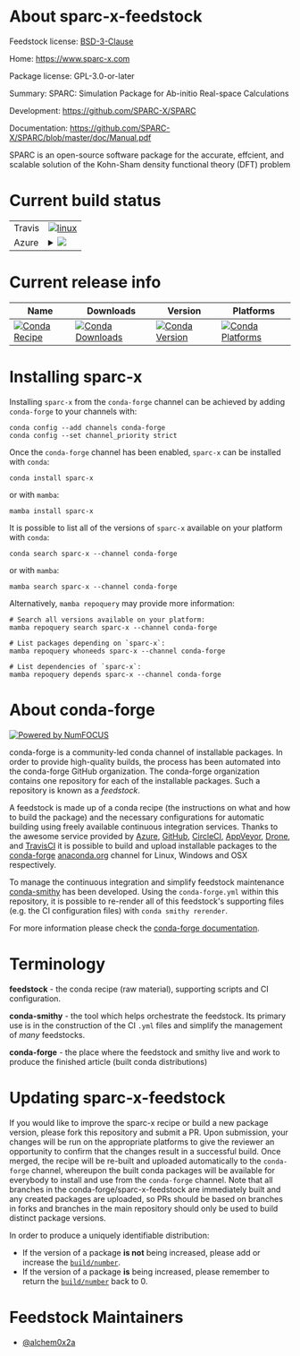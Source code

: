 About sparc-x-feedstock
=======================

Feedstock license: [BSD-3-Clause](https://github.com/conda-forge/sparc-x-feedstock/blob/main/LICENSE.txt)

Home: https://www.sparc-x.com

Package license: GPL-3.0-or-later

Summary: SPARC: Simulation Package for Ab-initio Real-space Calculations

Development: https://github.com/SPARC-X/SPARC

Documentation: https://github.com/SPARC-X/SPARC/blob/master/doc/Manual.pdf

SPARC is an open-source software package for the accurate, effcient,
and scalable solution of the Kohn-Sham density functional theory (DFT) problem


Current build status
====================


<table><tr>
    <td>Travis</td>
    <td>
      <a href="https://app.travis-ci.com/conda-forge/sparc-x-feedstock">
        <img alt="linux" src="https://img.shields.io/travis/com/conda-forge/sparc-x-feedstock/main.svg?label=Linux">
      </a>
    </td>
  </tr>
    
  <tr>
    <td>Azure</td>
    <td>
      <details>
        <summary>
          <a href="https://dev.azure.com/conda-forge/feedstock-builds/_build/latest?definitionId=20254&branchName=main">
            <img src="https://dev.azure.com/conda-forge/feedstock-builds/_apis/build/status/sparc-x-feedstock?branchName=main">
          </a>
        </summary>
        <table>
          <thead><tr><th>Variant</th><th>Status</th></tr></thead>
          <tbody><tr>
              <td>linux_64</td>
              <td>
                <a href="https://dev.azure.com/conda-forge/feedstock-builds/_build/latest?definitionId=20254&branchName=main">
                  <img src="https://dev.azure.com/conda-forge/feedstock-builds/_apis/build/status/sparc-x-feedstock?branchName=main&jobName=linux&configuration=linux%20linux_64_" alt="variant">
                </a>
              </td>
            </tr><tr>
              <td>linux_aarch64</td>
              <td>
                <a href="https://dev.azure.com/conda-forge/feedstock-builds/_build/latest?definitionId=20254&branchName=main">
                  <img src="https://dev.azure.com/conda-forge/feedstock-builds/_apis/build/status/sparc-x-feedstock?branchName=main&jobName=linux&configuration=linux%20linux_aarch64_" alt="variant">
                </a>
              </td>
            </tr>
          </tbody>
        </table>
      </details>
    </td>
  </tr>
</table>

Current release info
====================

| Name | Downloads | Version | Platforms |
| --- | --- | --- | --- |
| [![Conda Recipe](https://img.shields.io/badge/recipe-sparc--x-green.svg)](https://anaconda.org/conda-forge/sparc-x) | [![Conda Downloads](https://img.shields.io/conda/dn/conda-forge/sparc-x.svg)](https://anaconda.org/conda-forge/sparc-x) | [![Conda Version](https://img.shields.io/conda/vn/conda-forge/sparc-x.svg)](https://anaconda.org/conda-forge/sparc-x) | [![Conda Platforms](https://img.shields.io/conda/pn/conda-forge/sparc-x.svg)](https://anaconda.org/conda-forge/sparc-x) |

Installing sparc-x
==================

Installing `sparc-x` from the `conda-forge` channel can be achieved by adding `conda-forge` to your channels with:

```
conda config --add channels conda-forge
conda config --set channel_priority strict
```

Once the `conda-forge` channel has been enabled, `sparc-x` can be installed with `conda`:

```
conda install sparc-x
```

or with `mamba`:

```
mamba install sparc-x
```

It is possible to list all of the versions of `sparc-x` available on your platform with `conda`:

```
conda search sparc-x --channel conda-forge
```

or with `mamba`:

```
mamba search sparc-x --channel conda-forge
```

Alternatively, `mamba repoquery` may provide more information:

```
# Search all versions available on your platform:
mamba repoquery search sparc-x --channel conda-forge

# List packages depending on `sparc-x`:
mamba repoquery whoneeds sparc-x --channel conda-forge

# List dependencies of `sparc-x`:
mamba repoquery depends sparc-x --channel conda-forge
```


About conda-forge
=================

[![Powered by
NumFOCUS](https://img.shields.io/badge/powered%20by-NumFOCUS-orange.svg?style=flat&colorA=E1523D&colorB=007D8A)](https://numfocus.org)

conda-forge is a community-led conda channel of installable packages.
In order to provide high-quality builds, the process has been automated into the
conda-forge GitHub organization. The conda-forge organization contains one repository
for each of the installable packages. Such a repository is known as a *feedstock*.

A feedstock is made up of a conda recipe (the instructions on what and how to build
the package) and the necessary configurations for automatic building using freely
available continuous integration services. Thanks to the awesome service provided by
[Azure](https://azure.microsoft.com/en-us/services/devops/), [GitHub](https://github.com/),
[CircleCI](https://circleci.com/), [AppVeyor](https://www.appveyor.com/),
[Drone](https://cloud.drone.io/welcome), and [TravisCI](https://travis-ci.com/)
it is possible to build and upload installable packages to the
[conda-forge](https://anaconda.org/conda-forge) [anaconda.org](https://anaconda.org/)
channel for Linux, Windows and OSX respectively.

To manage the continuous integration and simplify feedstock maintenance
[conda-smithy](https://github.com/conda-forge/conda-smithy) has been developed.
Using the ``conda-forge.yml`` within this repository, it is possible to re-render all of
this feedstock's supporting files (e.g. the CI configuration files) with ``conda smithy rerender``.

For more information please check the [conda-forge documentation](https://conda-forge.org/docs/).

Terminology
===========

**feedstock** - the conda recipe (raw material), supporting scripts and CI configuration.

**conda-smithy** - the tool which helps orchestrate the feedstock.
                   Its primary use is in the construction of the CI ``.yml`` files
                   and simplify the management of *many* feedstocks.

**conda-forge** - the place where the feedstock and smithy live and work to
                  produce the finished article (built conda distributions)


Updating sparc-x-feedstock
==========================

If you would like to improve the sparc-x recipe or build a new
package version, please fork this repository and submit a PR. Upon submission,
your changes will be run on the appropriate platforms to give the reviewer an
opportunity to confirm that the changes result in a successful build. Once
merged, the recipe will be re-built and uploaded automatically to the
`conda-forge` channel, whereupon the built conda packages will be available for
everybody to install and use from the `conda-forge` channel.
Note that all branches in the conda-forge/sparc-x-feedstock are
immediately built and any created packages are uploaded, so PRs should be based
on branches in forks and branches in the main repository should only be used to
build distinct package versions.

In order to produce a uniquely identifiable distribution:
 * If the version of a package **is not** being increased, please add or increase
   the [``build/number``](https://docs.conda.io/projects/conda-build/en/latest/resources/define-metadata.html#build-number-and-string).
 * If the version of a package **is** being increased, please remember to return
   the [``build/number``](https://docs.conda.io/projects/conda-build/en/latest/resources/define-metadata.html#build-number-and-string)
   back to 0.

Feedstock Maintainers
=====================

* [@alchem0x2a](https://github.com/alchem0x2a/)


